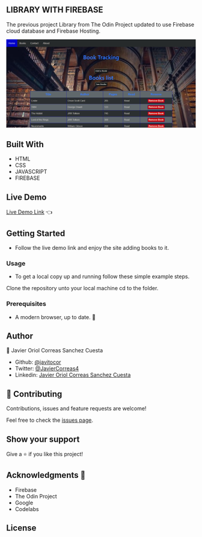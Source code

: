 ## LIBRARY WITH FIREBASE
The previous project Library from The Odin Project updated to use Firebase cloud database and Firebase Hosting.

![screenshot](./screenshot.png)
## Built With

- HTML 
- CSS
- JAVASCRIPT
- FIREBASE

## Live Demo

[Live Demo Link](https://library-dc5ff.web.app/) :point_left:

## Getting Started
- Follow the live demo link and enjoy the site adding books to it.

### Usage
- To get a local copy up and running follow these simple example steps.

Clone the repository unto your local machine cd to the folder.


### Prerequisites

- A modern browser, up to date.  :muscle:

## Author

👤 Javier Oriol Correas Sanchez Cuesta 
- Github: [@javitocor](https://github.com/javitocor) 
- Twitter: [@JavierCorreas4](https://twitter.com/JavierCorreas4) 
- Linkedin: [Javier Oriol Correas Sanchez Cuesta](https://www.linkedin.com/in/javier-correas-sanchez-cuesta-15289482/) 

## 🤝 Contributing

Contributions, issues and feature requests are welcome!

Feel free to check the [issues page](https://github.com/javitocor/Friendly-Chat-Firebase/issues).

## Show your support

Give a ⭐️ if you like this project!

## Acknowledgments 🚀

- Firebase
- The Odin Project
- Google
- Codelabs

## License


